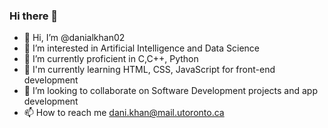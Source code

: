 ### Hi there 👋

- 👋 Hi, I’m @danialkhan02
- 👀 I’m interested in Artificial Intelligence and Data Science
- 🌱 I’m currently proficient in C,C++, Python
- 🌱 I'm currently learning HTML, CSS, JavaScript for front-end development
- 💞️ I’m looking to collaborate on Software Development projects and app development
- 📫 How to reach me dani.khan@mail.utoronto.ca

<!--
**danialkhan02/danialkhan02** is a ✨ _special_ ✨ repository because its `README.md` (this file) appears on your GitHub profile.
